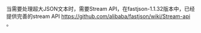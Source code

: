 当需要处理超大JSON文本时，需要Stream API，在fastjson-1.1.32版本中，已经提供完善的stream API https://github.com/alibaba/fastjson/wiki/Stream-api 。
